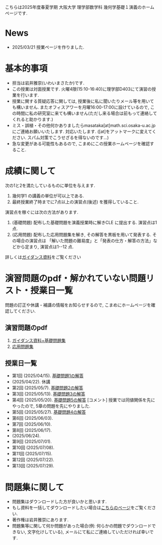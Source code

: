 

 こちらは2025年度春夏学期 大阪大学 理学部数学科 幾何学基礎１演義のホームページです.
 
# News

<!--
- 2025/1/10 中間レポート2を配布いたします. 
- 2024/10/17 11/8の授業は休講になります. その代わり10/25に中間レポート1を配布いたします. 
-->

- 2025/03/21 授業ページを作りました.

# 基本的事項

- 担当は岩井雅崇(いわいまさたか)です.
- この授業は対面授業です. 火曜4限(15:10-16:40)に理学部D403にて演習の授業を行います. 
- 授業に関する質疑応答に関しては, 授業後に私に聞いたりメール等を用いても構いません. またオフィスアワーを月曜16:00-17:00に設けているので, この時間に私の研究室に来ても構いません(ただし来る場合は前もって連絡してくれると助かります.)
- ミス・誤植・その他何かありましたらmasataka[at]math.sci.osaka-u.ac.jpにご連絡お願いいたします. 対応いたします. ([at]をアットマークに変えてください. スパム対策でこうせざるを得ないのです...)
- 急な変更がある可能性もあるので, こまめにこの授業ホームページを確認すること.

# 成績に関して
次の1と2を満たしているものに単位を与えます.

1. 幾何学1 の講義の単位が可以上である.
2. 最終授業終了時までに7点以上の演習点(後述) を獲得していること.

演習点を稼ぐには次の方法があります.
1. (基礎問題) 配布した基礎問題を演義授業時に解きCLE に提出する. 演習点は1 点.
2. (応用問題) 配布した応用問題集を解き, その解答を黒板を用いて発表する. その場合の演習点は
「解いた問題の難易度」と「発表の仕方・解答の方法」などから定まり, 演習点は1--12 点.

詳しくは[ガイダンス資料](https://masataka123.github.io/2025_summer_set_theory/material/0_集合問題集_2025_基礎問題集.pdf)をご覧ください

<!--
## 中間レポート1 

[中間レポート1](https://masataka123.github.io/2024_winter_geometry1/material/1_中間レポート_20241025.pdf)を配布いたします.(2024年10月25日配布)

期限は2024 年11 月15 日(金) 15 時10 分00 秒(日本標準時刻)です. 
11月15 日(金) の授業がが始まる時に「紙で提出する」もしくは「CLEで電子媒体(PDF)で提出する」かをしてください. 
もしやむを得ない事情でこの時間に提出できない場合はmasataka[at]math.sci.osaka-u.ac.jpにご連絡お願いいたします.

## 中間レポート2

[中間レポート2](https://masataka123.github.io/2024_winter_geometry1/material/2_中間レポート_20250110.pdf)を配布いたします.(2025年1月10日配布)

期限は2025 年1 月24 日(金) 15 時10 分00 秒(日本標準時刻)です. 
1月24日(金) の授業がが始まる時に「紙で提出する」もしくは「CLEで電子媒体(PDF)で提出する」かをしてください. 
もしやむを得ない事情でこの時間に提出できない場合はmasataka[at]math.sci.osaka-u.ac.jpにご連絡お願いいたします.

-->


<!--
# 成績に関して
次の1と2を満たしているものに単位を与えます.

1. 位相空間論の講義の単位が可以上である. 
2. 最終授業(2024/01/30の予定)までに0.1点以上の演習点(後述)を獲得していること

なお演習の成績は"講義の成績"+"演習点"×(点数補正係数)でつける予定です. 点数補正係数は実数かつ全員の成績から定まる係数です. 
## 演習点に関して
演習点を稼ぐには次の方法があります.
1. レポート(2回)を解く. レポートの出来により0.1点以上の演習点が与えられる. 
2. 配布した演習問題を解き, その解答を黒板を用いて発表する. その場合の演習点は「解いた問題の難易度」と「発表の仕方・解答の方法」などから定まります. 

なお2の方が演習点は高めに設定しております. 

## 1. レポートに関して

- 基本的には中間試験や期末試験の対策のための基本的な問題を出します. それらの試験の時期に締め切りを設けます. 
- レポート問題は演習問題の中から出す予定です. ・がついてる問題(後述)からしか出さない予定です

中間レポートは10-11月に, 期末レポートは12-1月に詳細を言う予定です. 


ただし2の条件を達成できないものには別途救済レポートを課して2を達成したものとすることがある. 
- 英語問題を答える際には英語を和訳してください. なお解答は日本語で行っても良い.

- 演習問題の難易度は一定ではない. 難しい問題と英語問題を解いた場合は成績に加点を行う. 
- 原則的に第n回授業には第n回以下の演習問題を解くことができます. (つまり第3回授業には第1,2,3回の演習問題を解くことができます.). ただし全員の総意が得られた場合はこの限りではない.(なお今回は第2-4回の演習問題となっているので, 第4回授業まではこれらの問題を解くことができます.)


## 2. 黒板を用いた発表に関して
発表のルールは次のとおりです.
- 問題の解答を黒板に書いて発表してください. 正答だった場合その問題はそれ以降解答できなくなります. 不正解だった場合他の人に解答権が移ります. そのため授業が始まる前にある程度は演習問題をあらかじめ解いておいて発表できる状態にしておいてください.
- 複数人が解答したい問題があるときは平和的な手段で解答者を決めます. 
- 発表方法があまりにも悪い場合(教科書丸写しなど)は減点します. 

演習問題に関する注意点は次のとおりです. 
-  <u>演習問題は適当に出しているので, 全部解く必要はないです. 現時点で解けない問題も複数あります. </u>
- 演習問題の難易度は一定ではないです. 問題番号の上に・や＊などの記号が書いてありますがこれは次を意味します.
1. ・がついてる問題は解けないといけない問題です.ある程度授業を理解している人は他の人に解答を譲ってください.
2.  何もついてない問題は普通の問題です. . ちょっと考えれば解ける範疇に収まっている(はずです).
3.  ＊問題や＊＊問題は難しそうな問題です. ちょっと難しい問題から激ムズの問題まであります. 私やTAが解けない問題もあります. 基本的に解かせる気はなく自由気ままに出しております.
- 難易度が高い問題ほど演習点も高いです.  

また次に関してご協力をお願いいたします.
- 発表後, スマホ等で黒板にある解答を撮影しても構いません. (ただし黒板のみを撮影してください) 理由としては私の方で解答を用意してないからです. 解答者も撮影のご協力お願いします. 
- 板書は他人が読めるように, 文字の大きさ・綺麗さ・板書の量に配慮してください. 字は汚くてもいいので, 最低限読めるようにしてください. (私は文字を綺麗に板書できないので, 相当汚い字でも読むことはできますが...)

## よくわからない人に向けてのヒント
1. 単位だけ欲しい人は一回も黒板で発表せずにレポートだけを提出してください. さらに位相空間論の講義の試験で可以上をもらってください. それで演義の成績の単位ももらえます. (講義の試験が良ければ演義の成績も良いです.)
2. ちょっと欲張りな人は・がついている問題や何もついてない問題を黒板で発表してください. なお・がついている問題が全て解ければ, 講義の試験の単位は(おそらく)もらえると思います.
3. 意欲のある人は難しい問題など色々解いてください. そのほうが私は楽しいです. 
- (2023/10/02 注: CLEからこのページを見るとダウンロードできない可能性があります. その場合はhttps://masataka123.github.io/2023_winter_generaltopology/とリンクを打ってCLE外から見てください. )

-->

<!--

# 期末レポート

期末レポートを1月16日に配布いたしました. 下にそのファイルをアップロードしておきます. 

[期末レポート](https://masataka123.github.io/2023_winter_generaltopology/material/0_期末レポート.pdf)

受けてとっていない人は1月23日以降の演習の時間でも入手可能です.

注意点は以下の通りです.
- 提出日は2024年2月6日の15:10です. 幾何学基礎2の講義の期末試験後に回収いたします. この日に提出できない人はあらかじめ岩井にご連絡ください. 
- レポート問題は基本的な問題4問とおまけの問題1問の計5問です.  基本的な問題4問には答えをつけております. 
- 期末レポートを印刷する場合は片面印刷をし, 各問題用紙の下(と裏面)に解答を記入して提出してください.
- 基本的な問題4問に関して, 演習で発表してない人は必ず提出してください. またこの4問に関しては解答を配布しております.
- おまけの問題は全員が提出する必要はありません. 意欲がある人のみ提出してください. 

わからないことがあれば質問していただければ幸いです. 
-->

# 演習問題のpdf・解かれていない問題リスト・授業日一覧
問題の訂正や休講・補講の情報をお知らせするので, こまめにホームページを確認してください.

## 演習問題のpdf 

1. [ガイダンス資料+基礎問題集](https://masataka123.github.io/2025_summer_set_theory/material/0_集合問題集_2025_基礎問題集.pdf)
2. [応用問題集](https://masataka123.github.io/2025_summer_set_theory/material/0_集合問題集_2025_応用問題集.pdf)


## 授業日一覧
- 第1回 (2025/04/15). [基礎問題1の解答](https://masataka123.github.io/2025_summer_set_theory/material/1_基礎問題解答.pdf)
- (2025/04/22). 休講
- 第2回 (2025/05/7).  [基礎問題2の解答](https://masataka123.github.io/2025_summer_set_theory/material/2_基礎問題解答.pdf)
- 第3回 (2025/05/13). [基礎問題3の解答](https://masataka123.github.io/2025_summer_set_theory/material/3_基礎問題解答.pdf)
- 第4回 (2025/05/20). [基礎問題5の解答](https://masataka123.github.io/2025_summer_set_theory/material/5_基礎問題解答.pdf) [コメント] 授業では同値関係を先にやったので, 5章の問題を先にやりました. 
- 第5回 (2025/05/27). [基礎問題4の解答](https://masataka123.github.io/2025_summer_set_theory/material/4_基礎問題解答.pdf)
- 第6回 (2025/06/03). 
- 第7回 (2025/06/10). 
- 第8回 (2025/06/17). 
- (2025/06/24). 
- 第9回 (2025/07/01). 
- 第10回 (2025/07/08). 
- 第11回 (2025/07/15). 
- 第12回 (2025/07/22). 
- 第13回 (2025/07/29). 

<!--

# 問題作成にあたり参考にしたもの
- 松本幸夫 著 多様体の基礎
- 坪井俊 著 幾何学III 微分形式
- 河野明, 三村護, 吉岡巌 著 大学院への幾何学演習
- 大阪大学大学院理学研究科数学専攻博士前期課程 [入試問題](http://www.math.sci.osaka-u.ac.jp/inshi/)
- 東京大学大学院数理科学研究科 入試問題
- L. W. Tu "An introduction to Manifolds" (日本語だと「トゥー 多様体」英語版はSpringer Linkで大学のネットワークから無料で入手可能なはず)
- 中島啓先生の授業のホームページ [2012年度](https://member.ipmu.jp/hiraku.nakajima/Lecture/12_Kika1.html) [2007年度](https://www.kurims.kyoto-u.ac.jp/~nakajima/Lecture/07_Kika1.html) [2003年度](https://www.kurims.kyoto-u.ac.jp/~nakajima/Lecture/03_Kika1.html) [2000年度](https://member.ipmu.jp/hiraku.nakajima/Lecture/00_Kika2.html)
- 松本佳彦先生の授業のホームページ [2023年度](http://www4.math.sci.osaka-u.ac.jp/~matsumoto/courses/2023-g1/) [2019年度](http://www4.math.sci.osaka-u.ac.jp/~matsumoto/courses/2019-g1/)
- 糟谷久矢先生2022年度の授業
- Manfredo P. Carmo "Differential Forms and Applications" (これも英語版はSpringer Linkで大学のネットワークから無料で入手可能なはず)
 

# 幾何学1のまとめノート

このノートは2022 年度に幾何学1 演義を担当したときに松本幸夫著「多様体の基礎」の内容を自分用にまとめたものです.

[幾何学1まとめノート](https://masataka123.github.io/2024_winter_geometry1/material/0_幾何学1まとめ.pdf) 

参考程度に眺めてくれると幸いです. 書き間違い等があるので, 注意読んでください.

-->


# 問題集に関して

- 問題集はダウンロードした方が良いかと思います.
- もし資料を一括してダウンロードしたい場合は[こちらのページ](https://github.com/masataka123/2025_summer_set_theory/tree/master/material)をご覧ください.
- 著作権は岩井雅崇にあります. 
- 問題集等に関して何か問題があった場合(例: 何らかの問題でダウンロードできない, 文字化けしている), メールにて私にご連絡していただければ幸いです.


<!-- 
# 授業動画に関して
- 動画を見る際はスピーカーで聴くことをお勧めします.(イヤホンで聴くと時々びっくりすることがあります.)
- 動画の授業はかなり早いペースで進むので, 状況に応じて一時停止等を使うことをお勧めします.
- 動画の概要欄に訂正やリンクなどを貼っていきます.
- 動画の著作権は岩井雅崇にあります.


# その他 
(2020/11/16 時点) 
 ~~のホームページ上で授業資料を見ると日本語が表示されない現象が見られます. 
おそらくgithubの方に問題があるようで, 現状で打つ手はありません. (twitterで調べてみると, 同様の現象があって困っている人がいました. slideshareでも同様の問題が生じていたこともあり, それと同じらしいです. 文字コードによる問題?)
もし何か改善策を知っている方は, メールにてご連絡していただければ幸いです.~~

# 成績の付け方の補足. 
中間レポートと期末レポートでつける予定ですが, 一応上の人にまだ確認中です.
おそらく大丈夫ですが, 急な変更もございますので, このホームページで最新情報を確認して下さい.
他にも上の人からの要請等あった場合は変更がある可能性があるので, こまめに最新情報を確認して下さい.
-->
